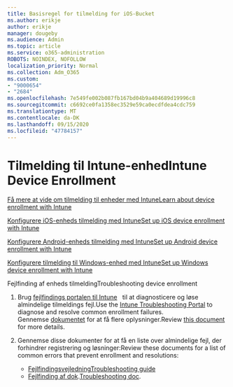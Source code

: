 ```yaml
---
title: Basisregel for tilmelding for iOS-Bucket
ms.author: erikje
author: erikje
manager: dougeby
ms.audience: Admin
ms.topic: article
ms.service: o365-administration
ROBOTS: NOINDEX, NOFOLLOW
localization_priority: Normal
ms.collection: Adm_O365
ms.custom:
- "9000654"
- "2684"
ms.openlocfilehash: 7e549fe002b087fb167bd04b9a404689d19996c8
ms.sourcegitcommit: c6692ce0fa1358ec3529e59ca0ecdfdea4cdc759
ms.translationtype: MT
ms.contentlocale: da-DK
ms.lasthandoff: 09/15/2020
ms.locfileid: "47784157"
---
```

# <a name="intune-device-enrollment"></a><span data-ttu-id="a5bf2-102">Tilmelding til Intune-enhed</span><span class="sxs-lookup"><span data-stu-id="a5bf2-102">Intune Device Enrollment</span></span>

[<span data-ttu-id="a5bf2-103">Få mere at vide om tilmelding til enheder med Intune</span><span class="sxs-lookup"><span data-stu-id="a5bf2-103">Learn about device enrollment with Intune</span></span>](https://docs.microsoft.com/intune/enrollment/device-enrollment)

[<span data-ttu-id="a5bf2-104">Konfigurere iOS-enheds tilmelding med Intune</span><span class="sxs-lookup"><span data-stu-id="a5bf2-104">Set up iOS device enrollment with Intune</span></span>](https://docs.microsoft.com/intune/enrollment/ios-enroll)

[<span data-ttu-id="a5bf2-105">Konfigurere Android-enheds tilmelding med Intune</span><span class="sxs-lookup"><span data-stu-id="a5bf2-105">Set up Android device enrollment with Intune</span></span>](https://docs.microsoft.com/intune/android-enroll)

[<span data-ttu-id="a5bf2-106">Konfigurere tilmelding til Windows-enhed med Intune</span><span class="sxs-lookup"><span data-stu-id="a5bf2-106">Set up Windows device enrollment with Intune</span></span>](https://docs.microsoft.com/intune/windows-enroll)

<span data-ttu-id="a5bf2-107">Fejlfinding af enheds tilmelding</span><span class="sxs-lookup"><span data-stu-id="a5bf2-107">Troubleshooting device enrollment</span></span>

1. <span data-ttu-id="a5bf2-108">Brug [fejlfindings portalen til Intune](https://devicemanagement.microsoft.com/#blade/Microsoft_Intune_DeviceSettings/TroubleshootBlade)   til at diagnosticere og løse almindelige tilmeldings fejl.</span><span class="sxs-lookup"><span data-stu-id="a5bf2-108">Use the [Intune Troubleshooting Portal](https://devicemanagement.microsoft.com/#blade/Microsoft_Intune_DeviceSettings/TroubleshootBlade) to diagnose and resolve common enrollment failures.</span></span> <span data-ttu-id="a5bf2-109">Gennemse [dokumentet](https://docs.microsoft.com/intune/help-desk-operators) for at få flere oplysninger.</span><span class="sxs-lookup"><span data-stu-id="a5bf2-109">Review [this document](https://docs.microsoft.com/intune/help-desk-operators) for more details.</span></span>

2. <span data-ttu-id="a5bf2-110">Gennemse disse dokumenter for at få en liste over almindelige fejl, der forhindrer registrering og løsninger:</span><span class="sxs-lookup"><span data-stu-id="a5bf2-110">Review these documents for a list of common errors that prevent enrollment and resolutions:</span></span>
    - [<span data-ttu-id="a5bf2-111">Fejlfindingsvejledning</span><span class="sxs-lookup"><span data-stu-id="a5bf2-111">Troubleshooting guide</span></span>](https://support.microsoft.com/help/4469913/troubleshooting-windows-device-enrollment-problems-in-microsoft-intune)
    - <span data-ttu-id="a5bf2-112">[Fejlfinding af dok](https://docs.microsoft.com/intune/troubleshoot-device-enrollment-in-intune).</span><span class="sxs-lookup"><span data-stu-id="a5bf2-112">[Troubleshooting doc](https://docs.microsoft.com/intune/troubleshoot-device-enrollment-in-intune).</span></span>
